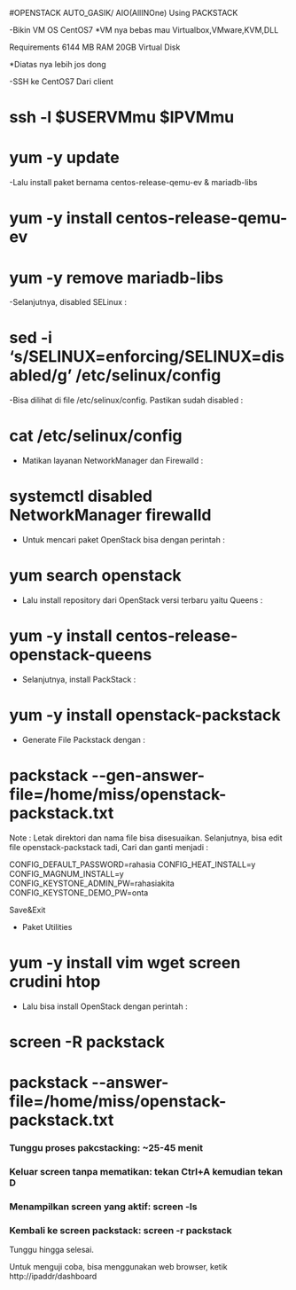 #OPENSTACK AUTO_GASIK/ AIO(AllINOne) Using PACKSTACK

-Bikin VM OS CentOS7
*VM nya bebas mau Virtualbox,VMware,KVM,DLL

Requirements 
6144 MB RAM
20GB Virtual Disk 

*Diatas nya lebih jos dong

-SSH ke CentOS7
Dari client 
# ssh -l $USERVMmu $IPVMmu
# yum -y update

-Lalu install paket bernama centos-release-qemu-ev & mariadb-libs
# yum -y install centos-release-qemu-ev
# yum -y remove mariadb-libs

-Selanjutnya, disabled SELinux :
# sed -i ‘s/SELINUX=enforcing/SELINUX=disabled/g’ /etc/selinux/config

-Bisa dilihat di file /etc/selinux/config. Pastikan sudah disabled :
# cat /etc/selinux/config

- Matikan layanan NetworkManager dan Firewalld :
# systemctl disabled NetworkManager firewalld

- Untuk mencari paket OpenStack bisa dengan perintah : 
# yum search openstack

- Lalu install repository dari OpenStack versi terbaru yaitu Queens :
# yum -y install centos-release-openstack-queens

- Selanjutnya, install PackStack :
# yum -y install openstack-packstack

- Generate File Packstack dengan :
# packstack --gen-answer-file=/home/miss/openstack-packstack.txt

Note :
Letak direktori dan nama file bisa disesuaikan.
Selanjutnya, bisa edit file openstack-packstack tadi,
Cari dan ganti menjadi :

CONFIG_DEFAULT_PASSWORD=rahasia
CONFIG_HEAT_INSTALL=y
CONFIG_MAGNUM_INSTALL=y
CONFIG_KEYSTONE_ADMIN_PW=rahasiakita
CONFIG_KEYSTONE_DEMO_PW=onta

Save&Exit

- Paket Utilities
# yum -y install vim wget screen crudini htop

- Lalu bisa install OpenStack dengan perintah :
# screen -R packstack
# packstack --answer-file=/home/miss/openstack-packstack.txt

### Tunggu proses pakcstacking: ~25-45 menit
### Keluar screen tanpa mematikan: tekan Ctrl+A kemudian tekan D
### Menampilkan screen yang aktif: screen -ls
### Kembali ke screen packstack: screen -r packstack

Tunggu hingga selesai.

Untuk menguji coba, bisa menggunakan web browser, ketik 
http://ipaddr/dashboard 


